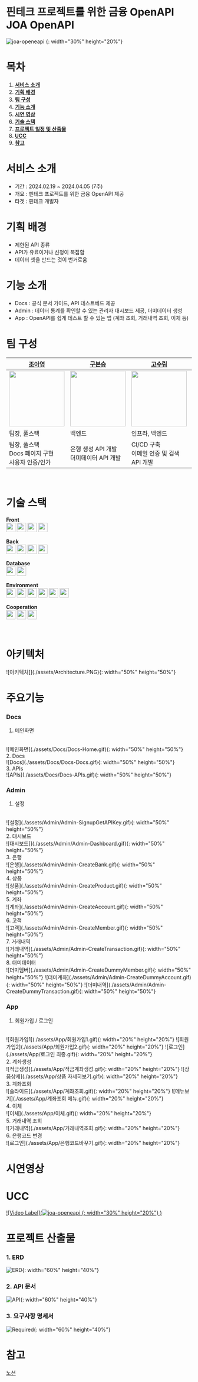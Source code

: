 # 핀테크 프로젝트를 위한 금융 OpenAPI JOA OpenAPI
![joa-openeapi](./assets/docs/joa-openapi.PNG) {: width="30%" height="20%"}


# 목차

1. [**서비스 소개**](#서비스-소개)
2. [**기획 배경**](#기획-배경)
3. [**팀 구성**](#개발-멤버-및-일정-소개)
4. [**기능 소개**](#기능-소개)
5. [**시연 영상**](#시연-영상)
6. [**기술 스택**](#기술-스택)
7. [**프로젝트 일정 및 산출물**](#프로젝트-산출물)
8. [**UCC**](#UCC)
9. [**참고**](#참고)

# 서비스 소개
- 기간 : 2024.02.19 ~ 2024.04.05 (7주)
- 개요 : 핀테크 프로젝트를 위한 금융 OpenAPI 제공
- 타겟 : 핀테크 개발자

# 기획 배경
- 제한된 API 종류
- API가 유료이거나 신청이 복잡함
- 데이터 셋을 만드는 것이 번거로움

# 기능 소개
- Docs : 공식 문서 가이드, API 테스트베드 제공
- Admin : 데이터 통계를 확인할 수 있는 관리자 대시보드 제공, 더미데이터 생성
- App : OpenAPI를 쉽게 테스트 할 수 있는 앱 (계좌 조회, 거래내역 조회, 이체 등)

# 팀 구성
| [조아영](https://github.com/aycho00)                                                    | [구본승](https://github.com/rheeeuro)                                                     | [고수림](https://github.com/JHyeon-a)                                                                                          | [김희연](https://github.com/heeyeon3050)                                                   | [이유로](https://github.com/Damongsanga)                                                   | [이정호](https://github.com/Zerotay)                                                      |
| ----------------------------------------------------------------------------------------- | ----------------------------------------------------------------------------------------- | ------------------------------------------------------------------------------------------------------------------------------ | ------------------------------------------------------------------------------------------ | ------------------------------------------------------------------------------------------ | ----------------------------------------------------------------------------------------- |
| <img src="https://avatars.githubusercontent.com/u/65917479?v=4" width="150" height="150"> | <img src="https://avatars.githubusercontent.com/u/47638660?v=4" width="150" height="150"> | <img src="https://avatars.githubusercontent.com/u/139304856?v=4cd575a38-8fc4-4470-889b-b920862f2e30" width="150" height="150"> | <img src="https://avatars.githubusercontent.com/u/111184269?v=4" width="150" height="150"> | <img src="https://avatars.githubusercontent.com/u/110401199?v=4" width="150" height="150"> | <img src="https://avatars.githubusercontent.com/u/67823010?v=4" width="150" height="150"> |
| 팀장, 풀스택                                                                             | 백엔드                                                                               | 인프라, 백엔드                                                                                                                          | 백엔드 리더                                                                                       |이유로                                                                                       | 이정호                                                                              |
| 팀장, 풀스택<br/>Docs 페이지 구현<br/>사용자 인증/인가<br/>          | 은행 생성 API 개발<br/>더미데이터 API 개발<br/>                                 | CI/CD 구축<br/>이메일 인증 및 검색 API 개발<br/>| 계좌, 상품 API 개발<br/> 거래내역 API 개발<br/>                       | 애플리케이션 구현<br/>Admin 페이지 API 연동                                            | Admin 레이아웃 구현<br/> 대시보드 구현<br/>     |

<br/>

# 기술 스택
**Front**
<br/>
<img src="https://img.shields.io/badge/typescript-3178C6?style=for-the-badge&logo=typescript&logoColor=black" width="auto" height="25">
<img src="https://img.shields.io/badge/react-61DAFB?style=for-the-badge&logo=react&logoColor=black" width="auto" height="25">
<img src="https://img.shields.io/badge/reactquery-FF4154?style=for-the-badge&logo=reactquery&logoColor=white" width="auto" height="25">
<img src="https://img.shields.io/badge/tailwind-06B6D4?style=for-the-badge&logo=tailwindcss&logoColor=white" width="auto" height="25">

**Back**
<br/>
<img src="https://img.shields.io/badge/springboot-6DB33F?style=for-the-badge&logo=springboot&logoColor=white" width="auto" height="25">
<img src="https://img.shields.io/badge/SPRING DATA JPA-6DB33F?style=for-the-badge&logoColor=white" width="auto" height="25">
<img src="https://img.shields.io/badge/querydsl-669DF6?style=for-the-badge&logoColor=white" width="auto" height="25">
<img src="https://img.shields.io/badge/SPRING SECURITY-6DB33F?style=for-the-badge&logo=springsecurity&logoColor=white" width="auto" height="25">

**Database**
<br/>
<img src="https://img.shields.io/badge/mysql-4479A1?style=for-the-badge&logo=mysql&logoColor=white" width="auto" height="25">
<img src="https://img.shields.io/badge/redis-DC382D?style=for-the-badge&logo=redis&logoColor=white" width="auto" height="25">

**Environment**
<br/>
<img src="https://img.shields.io/badge/nginx-009639?style=for-the-badge&logo=nginx&logoColor=white" width="auto" height="25">
<img src="https://img.shields.io/badge/docker-2496ED?style=for-the-badge&logo=docker&logoColor=white" width="auto" height="25">
<img src="https://img.shields.io/badge/EC2-FF9900?style=for-the-badge&logo=amazonec2&logoColor=white" width="auto" height="25">
<img src="https://img.shields.io/badge/jenkins-D24939?style=for-the-badge&logo=jenkins&logoColor=white" width="auto" height="25">
<img src="https://img.shields.io/badge/prometheus-E6522C?style=for-the-badge&logo=prometheus&logoColor=white" width="auto" height="25">
<img src="https://img.shields.io/badge/grafana-F46800?style=for-the-badge&logo=grafana&logoColor=white" width="auto" height="25">

**Cooperation**
<br/>
<img src="https://img.shields.io/badge/gitlab-FC6D26?style=for-the-badge&logo=gitlab&logoColor=white" width="auto" height="25">
<img src="https://img.shields.io/badge/jira-0052CC?style=for-the-badge&logo=jira&logoColor=white" width="auto" height="25">
<img src="https://img.shields.io/badge/notion-000000?style=for-the-badge&logo=notion&logoColor=white" width="auto" height="25">

<br/>


# 아키텍처
![아키텍처]](./assets/Architecture.PNG){: width="50%" height="50%"}


# 주요기능

### **Docs**

1. 메인화면
<br/>
![메인화면](./assets/Docs/Docs-Home.gif){: width="50%" height="50%"}
<br/>
2. Docs
<br/>
![Docs](./assets/Docs/Docs-Docs.gif){: width="50%" height="50%"}
<br/>
3. APIs
<br/>
![APIs](./assets/Docs/Docs-APIs.gif){: width="50%" height="50%"}
<br/>

### **Admin**

1. 설정
<br/>
![설정](./assets/Admin/Admin-SignupGetAPIKey.gif){: width="50%" height="50%"}
<br/>
2. 대시보드
<br/>
![대시보드]](./assets/Admin/Admin-Dashboard.gif){: width="50%" height="50%"}
<br/>
3. 은행
<br/>
![은행](./assets/Admin/Admin-CreateBank.gif){: width="50%" height="50%"}
<br/>
4. 상품
<br/>
![상품](./assets/Admin/Admin-CreateProduct.gif){: width="50%" height="50%"}
<br/>
5. 계좌
<br/>
![계좌](./assets/Admin/Admin-CreateAccount.gif){: width="50%" height="50%"}
<br/>
6. 고객
<br/>
![고객](./assets/Admin/Admin-CreateMember.gif){: width="50%" height="50%"}
<br/>
7. 거래내역
<br/>
![거래내역](./assets/Admin/Admin-CreateTransaction.gif){: width="50%" height="50%"}
<br/>
8. 더미데이터
<br/>
![더미멤버](./assets/Admin/Admin-CreateDummyMember.gif){: width="50%" height="50%"}
![더미계좌](./assets/Admin/Admin-CreateDummyAccount.gif){: width="50%" height="50%"}
![더미내역](./assets/Admin/Admin-CreateDummyTransaction.gif){: width="50%" height="50%"}
<br/>

### **App**

1. 회원가입 / 로그인
<br/>
![회원가입1](./assets/App/회원가입1.gif){: width="20%" height="20%"}
![회원가입2](./assets/App/회원가입2.gif){: width="20%" height="20%"}
![로그인](./assets/App/로그인 최종.gif){: width="20%" height="20%"}
<br/>
2. 계좌생성
<br/>
![적금생성](./assets/App/적금계좌생성.gif){: width="20%" height="20%"}
![상품상세](./assets/App/상품 자세히보기.gif){: width="20%" height="20%"}
<br/>
3. 계좌조회
<br/>
![슬라이드](./assets/App/계좌조회.gif){: width="20%" height="20%"}
![메뉴보기](./assets/App/계좌조회 메뉴.gif){: width="20%" height="20%"}
<br/>
4. 이체
<br/>
![이체](./assets/App/이체.gif){: width="20%" height="20%"}
<br/>
5. 거래내역 조회
<br/>
![거래내역](./assets/App/거래내역조회.gif){: width="20%" height="20%"}
<br/>
6. 은행코드 변경
<br/>
![로그인](./assets/App/은행코드바꾸기.gif){: width="20%" height="20%"}
<br/>

# 시연영상

# UCC
[![Video Label](![joa-openeapi](./assets/docs/joa-openapi.PNG) {: width="30%" height="20%"}
)](https://www.youtube.com/watch?v=fE_YQiPRDG8)


# 프로젝트 산출물

### 1. ERD
![ERD](./assets/ERD.PNG){: width="60%" height="40%"}

### 2. API 문서
![API](./assets/API.PNG){: width="60%" height="40%"}

### 3. 요구사항 명세서
![Required](./assets/Required.PNG){: width="60%" height="40%"}

# 참고
[노션](https://joyous-panther-248.notion.site/A503-13-7e43baa015974b2eb153f22c622f4c84?pvs=4)
